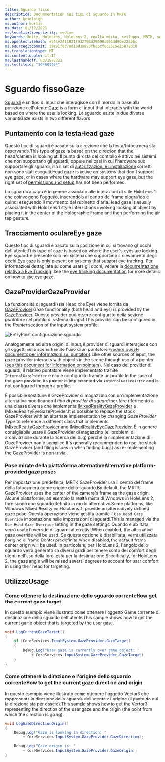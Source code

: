 ```yaml
---
title: Sguardo fisso
description: Docummentation sui tipi di sguardo in MRTK
author: keveleigh
ms.author: kurtie
ms.date: 01/12/2021
ms.localizationpriority: medium
keywords: Unity, HoloLens, HoloLens 2, realtà mista, sviluppo, MRTK, sguardo,
ms.openlocfilehash: e554e24f1821f932798d29690c898dd90e2256bc
ms.sourcegitcommit: 59c91f8c70d1ad30995fba6cf862615e25e78d10
ms.translationtype: MT
ms.contentlocale: it-IT
ms.lasthandoff: 03/19/2021
ms.locfileid: "104682824"
---
```

# <a name="gaze"></a><span data-ttu-id="5979e-104">Sguardo fisso</span><span class="sxs-lookup"><span data-stu-id="5979e-104">Gaze</span></span>

<span data-ttu-id="5979e-105">[Sguardi](https://docs.microsoft.com/windows/mixed-reality/gaze) è un tipo di input che interagisce con il mondo in base alla posizione dell'utente.</span><span class="sxs-lookup"><span data-stu-id="5979e-105">[Gaze](https://docs.microsoft.com/windows/mixed-reality/gaze) is a form of input that interacts with the world based on where the user is looking.</span></span> <span data-ttu-id="5979e-106">Lo sguardo esiste in due diverse varianti</span><span class="sxs-lookup"><span data-stu-id="5979e-106">Gaze exists in two different flavors</span></span>

## <a name="head-gaze"></a><span data-ttu-id="5979e-107">Puntamento con la testa</span><span class="sxs-lookup"><span data-stu-id="5979e-107">Head gaze</span></span>

<span data-ttu-id="5979e-108">Questo tipo di sguardi è basato sulla direzione che la testa/fotocamera sta osservando.</span><span class="sxs-lookup"><span data-stu-id="5979e-108">This type of gaze is based on the direction that the head/camera is looking at.</span></span> <span data-ttu-id="5979e-109">Il punto di vista del controllo è attivo nei sistemi che non supportano gli sguardi, oppure nei casi in cui l'hardware può supportare gli sguardi, ma il set di [autorizzazioni e l'installazione](../EyeTracking/EyeTracking_BasicSetup.md#eye-tracking-requirements-checklist) corretti non sono stati eseguiti.</span><span class="sxs-lookup"><span data-stu-id="5979e-109">Head gaze is active on systems that don't support eye gaze, or in cases where the hardware may support eye gaze, but the right set of [permissions and setup](../EyeTracking/EyeTracking_BasicSetup.md#eye-tracking-requirements-checklist) has not been performed.</span></span>

<span data-ttu-id="5979e-110">Lo sguardo a capo è in genere associato alle interazioni di stile HoloLens 1 che coinvolgono l'oggetto, inserendolo al centro del frame olografico e quindi eseguendo il movimento del rubinetto d'aria.</span><span class="sxs-lookup"><span data-stu-id="5979e-110">Head gaze is usually associated with HoloLens 1 style interactions involving looking at object by placing it in the center of the Holographic Frame and then performing the air tap gesture.</span></span>

## <a name="eye-gaze"></a><span data-ttu-id="5979e-111">Tracciamento oculare</span><span class="sxs-lookup"><span data-stu-id="5979e-111">Eye gaze</span></span>

<span data-ttu-id="5979e-112">Questo tipo di sguardi è basato sulla posizione in cui si trovano gli occhi dell'utente.</span><span class="sxs-lookup"><span data-stu-id="5979e-112">This type of gaze is based on where the user's eyes are looking.</span></span> <span data-ttu-id="5979e-113">Eye sguardi è presente solo nei sistemi che supportano il rilevamento degli occhi.</span><span class="sxs-lookup"><span data-stu-id="5979e-113">Eye gaze is only present on systems that support eye tracking.</span></span> <span data-ttu-id="5979e-114">Per informazioni dettagliate su come usare gli occhi, vedere la [documentazione relativa a Eye Tracking](../EyeTracking/EyeTracking_Main.md) .</span><span class="sxs-lookup"><span data-stu-id="5979e-114">See the [eye tracking documentation](../EyeTracking/EyeTracking_Main.md) for more details on how to use eye gaze.</span></span>

## <a name="gazeprovider"></a><span data-ttu-id="5979e-115">GazeProvider</span><span class="sxs-lookup"><span data-stu-id="5979e-115">GazeProvider</span></span>

<span data-ttu-id="5979e-116">La funzionalità di sguardi (sia Head che Eye) viene fornita da [GazeProvider](xref:Microsoft.MixedReality.Toolkit.Input.GazeProvider).</span><span class="sxs-lookup"><span data-stu-id="5979e-116">Gaze functionality (both head and eye) is provided by the [GazeProvider](xref:Microsoft.MixedReality.Toolkit.Input.GazeProvider).</span></span> <span data-ttu-id="5979e-117">Questo provider può essere configurato nella sezione *puntatore* del profilo di sistema di input:</span><span class="sxs-lookup"><span data-stu-id="5979e-117">This provider can be configured in the *Pointer* section of the input system profile:</span></span>

![EntryPoint configurazione sguardo](../Images/Input/GazeConfigurationEntrypoint.png)

<span data-ttu-id="5979e-119">Analogamente ad altre origini di input, il provider di sguardi interagisce con gli oggetti nella scena tramite l'uso di un puntatore [(vedere questo documento per informazioni sui puntatori)](../../architecture/InputSystem/ControllersPointersAndFocus.md).</span><span class="sxs-lookup"><span data-stu-id="5979e-119">Like other sources of input, the gaze provider interacts with objects in the scene through use of a pointer [(see this document for information on pointers)](../../architecture/InputSystem/ControllersPointersAndFocus.md).</span></span>
<span data-ttu-id="5979e-120">Nel caso del provider di sguardi, il relativo puntatore viene implementato tramite `InternalGazePointer` e non è configurato tramite un profilo.</span><span class="sxs-lookup"><span data-stu-id="5979e-120">In the case of the gaze provider, its pointer is implemented via `InternalGazePointer` and is not configured through a profile.</span></span>

<span data-ttu-id="5979e-121">È possibile sostituire il GazeProvider di magazzino con un'implementazione alternativa modificando il *tipo di provider di sguardi* per fare riferimento a una classe diversa che implementa [IMixedRealityGazeProvider](xref:Microsoft.MixedReality.Toolkit.Input.IMixedRealityGazeProvider) e [IMixedRealityEyeGazeProvider](xref:Microsoft.MixedReality.Toolkit.Input.IMixedRealityEyeGazeProvider).</span><span class="sxs-lookup"><span data-stu-id="5979e-121">It is possible to replace the stock GazeProvider with an alternate implementation by changing *Gaze Provider Type* to reference a different class that implements [IMixedRealityGazeProvider](xref:Microsoft.MixedReality.Toolkit.Input.IMixedRealityGazeProvider) and [IMixedRealityEyeGazeProvider](xref:Microsoft.MixedReality.Toolkit.Input.IMixedRealityEyeGazeProvider).</span></span>
<span data-ttu-id="5979e-122">È in genere consigliabile usare il GazeProvider di magazzino (e i problemi di archiviazione durante la ricerca dei bug) perché la riimplementazione di GazeProvider non è semplice.</span><span class="sxs-lookup"><span data-stu-id="5979e-122">It's generally recommended to use the stock GazeProvider (and filing issues in when finding bugs) as re-implementing the GazeProvider is non-trivial.</span></span>

### <a name="alternative-platform-provided-gaze-poses"></a><span data-ttu-id="5979e-123">Pose mirate della piattaforma alternative</span><span class="sxs-lookup"><span data-stu-id="5979e-123">Alternative platform-provided gaze poses</span></span>

<span data-ttu-id="5979e-124">Per impostazione predefinita, MRTK GazeProvider usa il centro del frame della fotocamera come origine dello sguardo.</span><span class="sxs-lookup"><span data-stu-id="5979e-124">By default, the MRTK GazeProvider uses the center of the camera's frame as the gaze origin.</span></span> <span data-ttu-id="5979e-125">Alcune piattaforme, ad esempio la realtà mista di Windows in HoloLens 2, forniscono uno sguardo definito in modo alternativo.</span><span class="sxs-lookup"><span data-stu-id="5979e-125">Some platforms, like Windows Mixed Reality on HoloLens 2, provide an alternatively defined gaze pose.</span></span> <span data-ttu-id="5979e-126">Questa operazione viene gestita tramite l' `Use Head Gaze Override` impostazione nelle impostazioni di sguardi.</span><span class="sxs-lookup"><span data-stu-id="5979e-126">This is managed via the `Use Head Gaze Override` setting in the gaze settings.</span></span> <span data-ttu-id="5979e-127">Quando è abilitata, verrà usato l'override di sguardi alternativi.</span><span class="sxs-lookup"><span data-stu-id="5979e-127">When enabled, the alternative gaze override will be used.</span></span> <span data-ttu-id="5979e-128">Se questa opzione è disabilitata, verrà utilizzata l'origine di frame Center predefinita.</span><span class="sxs-lookup"><span data-stu-id="5979e-128">When disabled, the default frame center origin will be used.</span></span> <span data-ttu-id="5979e-129">In particolare, per HoloLens 2, l'angolo dello sguardo verrà generato da diversi gradi per tenere conto del comfort degli utenti nell'uso della loro testa per la destinazione.</span><span class="sxs-lookup"><span data-stu-id="5979e-129">Specifically, for HoloLens 2, the gaze angle will be raised several degrees to account for user comfort in using their head for targeting.</span></span>

## <a name="usage"></a><span data-ttu-id="5979e-130">Utilizzo</span><span class="sxs-lookup"><span data-stu-id="5979e-130">Usage</span></span>

### <a name="how-get-the-current-gaze-target"></a><span data-ttu-id="5979e-131">Come ottenere la destinazione dello sguardo corrente</span><span class="sxs-lookup"><span data-stu-id="5979e-131">How get the current gaze target</span></span>

<span data-ttu-id="5979e-132">In questo esempio viene illustrato come ottenere l'oggetto Game corrente di destinazione dello sguardo dell'utente.</span><span class="sxs-lookup"><span data-stu-id="5979e-132">This sample shows how to get the current game object that is targeted by the user gaze.</span></span>

```c#
void LogCurrentGazeTarget()
{
    if (CoreServices.InputSystem.GazeProvider.GazeTarget)
    {
        Debug.Log("User gaze is currently over game object: "
            + CoreServices.InputSystem.GazeProvider.GazeTarget)
    }
}
```

### <a name="how-to-get-the-current-gaze-direction-and-origin"></a><span data-ttu-id="5979e-133">Come ottenere la direzione e l'origine dello sguardo corrente</span><span class="sxs-lookup"><span data-stu-id="5979e-133">How to get the current gaze direction and origin</span></span>

<span data-ttu-id="5979e-134">In questo esempio viene illustrato come ottenere l'oggetto Vector3 che rappresenta la direzione dello sguardo dell'utente e l'origine (il punto da cui la direzione sta per essere).</span><span class="sxs-lookup"><span data-stu-id="5979e-134">This sample shows how to get the Vector3 representing the direction of the user gaze and the origin (the point from which the direction is going).</span></span>

```c#
void LogGazeDirectionOrigin()
{
    Debug.Log("Gaze is looking in direction: "
        + CoreServices.InputSystem.GazeProvider.GazeDirection);

    Debug.Log("Gaze origin is: "
        + CoreServices.InputSystem.GazeProvider.GazeOrigin);
}
```
